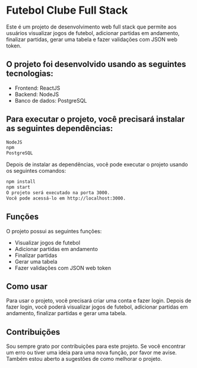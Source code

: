 # Futebol Clube Full Stack
Este é um projeto de desenvolvimento web full stack que permite aos usuários visualizar jogos de futebol, adicionar partidas em andamento, finalizar partidas, gerar uma tabela e fazer validações com JSON web token.

## O projeto foi desenvolvido usando as seguintes tecnologias:

 - Frontend: ReactJS
 - Backend: NodeJS
 - Banco de dados: PostgreSQL

## Para executar o projeto, você precisará instalar as seguintes dependências:
```bash
NodeJS
npm
PostgreSQL
```

Depois de instalar as dependências, você pode executar o projeto usando os seguintes comandos:

```bash
npm install
npm start
O projeto será executado na porta 3000.
Você pode acessá-lo em http://localhost:3000.
```

## Funções
O projeto possui as seguintes funções:

 - Visualizar jogos de futebol
 - Adicionar partidas em andamento
 - Finalizar partidas
 - Gerar uma tabela
 - Fazer validações com JSON web token
## Como usar
Para usar o projeto, você precisará criar uma conta e fazer login. Depois de fazer login, você poderá visualizar jogos de futebol, adicionar partidas em andamento, finalizar partidas e gerar uma tabela.

## Contribuições
Sou sempre grato por contribuições para este projeto. Se você encontrar um erro ou tiver uma ideia para uma nova função, por favor me avise. Também estou aberto a sugestões de como melhorar o projeto.
